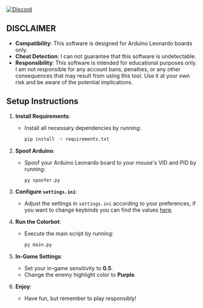 [![Discord](https://discordapp.com/api/guilds/1235469363050577950/widget.png?style=shield)](https://discord.gg/9nCdHvNDkc)

## DISCLAIMER

- **Compatibility**: This software is designed for Arduino Leonardo boards only.
- **Cheat Detection**: I can not guarantee that this software is undetectable.
- **Responsibility**: This software is intended for educational purposes only. I am not responsible for any account bans, penalties, or any other consequences that may result from using this tool. Use it at your own risk and be aware of the potential implications.

## Setup Instructions

1. **Install Requirements**:
   - Install all necessary dependencies by running:
     ```bash
     pip install -r requirements.txt
     ```
     
2. **Spoof Arduino**:
   - Spoof your Arduino Leonardo board to your mouse's VID and PID by running:
     ```bash
     py spoofer.py
     ```

3. **Configure `settings.ini`**:
   - Adjust the settings in `settings.ini` according to your preferences, if you want to change keybinds you can find the values [here](https://learn.microsoft.com/windows/win32/inputdev/virtual-key-codes).

4. **Run the Colorbot**:
   - Execute the main script by running:
     ```bash
     py main.py
     ```

5. **In-Game Settings**:
   - Set your in-game sensitivity to **0.5**.
   - Change the enemy highlight color to **Purple**.

6. **Enjoy**:
   - Have fun, but remember to play responsibly!